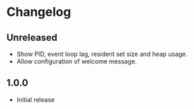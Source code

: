 # Changelog

## Unreleased
 - Show PID, event loop lag, resident set size and heap usage.
 - Allow configuration of welcome message.

## 1.0.0
 - Initial release

